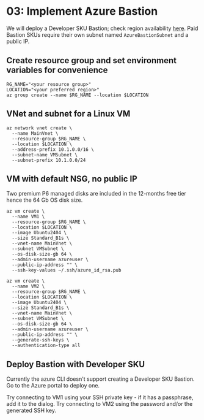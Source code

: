 # 03: Implement Azure Bastion

We will deploy a Developer SKU Bastion; check region availability [here](https://learn.microsoft.com/en-us/azure/bastion/quickstart-developer-sku#about-the-developer-sku). Paid Bastion SKUs require their own subnet named `AzureBastionSubnet` and a public IP.

## Create resource group and set environment variables for convenience

    RG_NAME="<your resource group>"
    LOCATION="<your preferred region>"
    az group create --name $RG_NAME --location $LOCATION

## VNet and subnet for a Linux VM

    az network vnet create \
      --name MainVnet \
      --resource-group $RG_NAME \
      --location $LOCATION \
      --address-prefix 10.1.0.0/16 \
      --subnet-name VMSubnet \
      --subnet-prefix 10.1.0.0/24

## VM with default NSG, no public IP

Two premium P6 managed disks are included in the 12-months free tier hence the 64 Gb OS disk size.

    az vm create \
      --name VM1 \
      --resource-group $RG_NAME \
      --location $LOCATION \
      --image Ubuntu2404 \
      --size Standard_B1s \
      --vnet-name MainVnet \
      --subnet VMSubnet \
      --os-disk-size-gb 64 \
      --admin-username azureuser \
      --public-ip-address "" \
      --ssh-key-values ~/.ssh/azure_id_rsa.pub

    az vm create \
      --name VM2 \
      --resource-group $RG_NAME \
      --location $LOCATION \
      --image Ubuntu2404 \
      --size Standard_B1s \
      --vnet-name MainVnet \
      --subnet VMSubnet \
      --os-disk-size-gb 64 \
      --admin-username azureuser \
      --public-ip-address "" \
      --generate-ssh-keys \
      --authentication-type all

## Deploy Bastion with Developer SKU

Currently the azure CLI doesn't support creating a Developer SKU Bastion. Go to the Azure portal to deploy one.

Try connecting to VM1 using your SSH private key - if it has a passphrase, add it to the dialog. Try connecting to VM2 using the password and/or the generated SSH key.